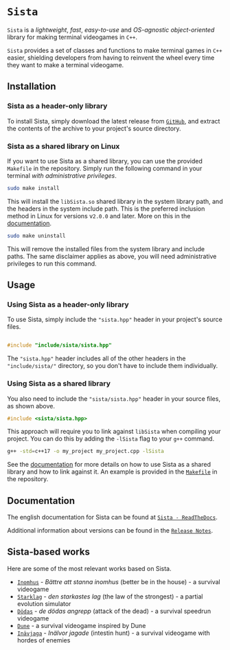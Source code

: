 # `Sista`

`Sista` is a *lightweight*, *fast*, *easy-to-use* and *OS-agnostic* *object-oriented* library for making terminal videogames in `C++`.

`Sista` provides a set of classes and functions to make terminal games in `C++` easier, shielding developers from having to reinvent the wheel every time they want to make a terminal videogame.

## Installation

### Sista as a header-only library

To install Sista, simply download the latest release from [`GitHub`](https://github.com/FLAK-ZOSO/Sista/releases), and extract the contents of the archive to your project's source directory.

### Sista as a shared library on Linux

If you want to use Sista as a shared library, you can use the provided `Makefile` in the repository. Simply run the following command in your terminal *with administrative privileges*.

```bash
sudo make install
```

This will install the `libSista.so` shared library in the system library path, and the headers in the system include path. This is the preferred inclusion method in Linux for versions v`2.0.0` and later. More on this in the [documentation](https://sista.readthedocs.io/en/latest/).

```bash
sudo make uninstall
```

This will remove the installed files from the system library and include paths. The same disclaimer applies as above, you will need administrative privileges to run this command.

## Usage

### Using Sista as a header-only library

To use Sista, simply include the `"sista.hpp"` header in your project's source files.

```cpp

#include "include/sista/sista.hpp"

```

The `"sista.hpp"` header includes all of the other headers in the `"include/sista/"` directory, so you don't have to include them individually.

### Using Sista as a shared library

You also need to include the `"sista/sista.hpp"` header in your source files, as shown above.

```cpp
#include <sista/sista.hpp>
```

This approach will require you to link against `libSista` when compiling your project. You can do this by adding the `-lSista` flag to your `g++` command.

```bash
g++ -std=c++17 -o my_project my_project.cpp -lSista
``` 

See the [documentation](https://sista.readthedocs.io/en/latest/) for more details on how to use Sista as a shared library and how to link against it. An example is provided in the [`Makefile`](Makefile) in the repository.

## Documentation

The english documentation for Sista can be found at [`Sista - ReadTheDocs`](https://sista.readthedocs.io/).

Additional information about versions can be found in the [`Release Notes`](ReleaseNotes.md).


## Sista-based works

Here are some of the most relevant works based on Sista.

- [`Inomhus`](https://github.com/FLAK-ZOSO/Inomhus) - _Bättre att stanna inomhus_ (better be in the house) - a survival videogame
- [`Starklag`](https://github.com/Lioydiano/Starklag) - _den starkastes lag_ (the law of the strongest) - a partial evolution simulator
- [`Dödas`](https://github.com/Lioydiano/Dodas) - _de dödas angrepp_ (attack of the dead) - a survival speedrun videogame
- [`Dune`](https://github.com/Lioydiano/Dune) - a survival videogame inspired by Dune
- [`Inävjaga`](https://github.com/FLAK-ZOSO/Inavjaga) - _Inälvor jagade_ (intestin hunt) - a survival videogame with hordes of enemies
